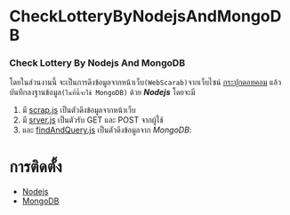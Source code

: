 # CheckLotteryByNodejsAndMongoDB
### Check Lottery By Nodejs And MongoDB
โดยในส่วนงานนี้ จะเป็นการดึงข้อมูลจากหน้าเว็บ`(WebScarab)`จากเว็บไซน์ [กระปุกดอทคอม](http://lottery.kapook.com/)
แล้วบันทึกลงฐานข้อมูล`(ในที่นี้จะใช้ MongoDB)` ด้วย **_Nodejs_** โดยจะมี
1. มี [scrap.js](https://github.com/piyunggur/-CheckLotteryByNodejsAndMongoDB-/blob/master/scrap.js) เป็นตัวดึงข้อมูลจากหน้าเว็บ
2. มี [srver.js](https://github.com/piyunggur/-CheckLotteryByNodejsAndMongoDB-/blob/master/server.js) เป็นตัวรับ GET และ POST จากผู้ใช้
3. และ [findAndQuery.js](https://github.com/piyunggur/-CheckLotteryByNodejsAndMongoDB-/blob/master/findAndQuery.js) เป็นตัวดึงข้อมูลจาก _MongoDB_:

การติดตั้ง
======
+ [Nodejs](https://nodejs.org/en/download/)
+ [MongoDB](https://www.mongodb.com/download-center?jmp=tutorials&_ga=2.259400330.1080079461.1511518398-754005345.1509113673#atlas)
